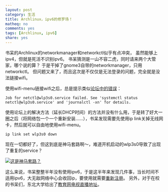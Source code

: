 ```yaml
---
layout: post 
category: 生活
title: Archlinux，ipv6的修罗场！
matheq: no
comments: yes
tags: [Archlinux, ipv6]
share: yes
---
```



书呆的Archlinux的networkmanager和networkctl似乎有点冲突， 虽然能够上ipv4，但就是死活不识别ipv6。
书呆猜测是一山不容二虎，同时请来两个大管家，哪个说的算？
于是干掉了gnome3自带的networkmanager，只用networkctl。
但问题又来了，而且这次是不仅仅是无法登录的问题，完全就是没法链接wifi。

使用wifi-menu链接wifi之后，总是提示类似[论坛中的错误](https://bbs.archlinux.org/viewtopic.php?id=178814)：

	Job for netctl@wlp3s0.service failed. See 'systemctl status netctl@wlp3s0.service' and 'journalctl -xn' for details.

使用论坛上的解决方法（延长DHCP时间）的方法并没有什么用，于是转了好大一圈之后（将网络包一个一个重新安装……），书呆发现需要先使用ip link关掉无线网卡，然后就可以自由地使用wifi-menu。

	ip link set wlp3s0 down

现在一切都好了，但这到底是神马套路啊～，难道开机启动的wlp3s0导致了出现了重复的service？

<a class="fancybox" rel="gallery1" href="http://ww4.sinaimg.cn/large/a69337f3jw1etxv16ftb2g20a007gx6p.gif" title="这是神马套路？"><img src="http://ww4.sinaimg.cn/large/a69337f3jw1etxv16ftb2g20a007gx6p.gif" alt="这是神马套路？" /></a>

这么来说，书呆整整半年没有使用ipv6，于是这半年来发现几件事，当长时间不适用ipv6，大无敌网络中心会收回ip，要使用就需要[重新注册](http://yanshuo.name/cn/2014/12/ipv6/)。
另外，对于在校的书呆们，东北大学给出了[教育网电视直播地址](http://hdtv.neu6.edu.cn/live-wall)。


